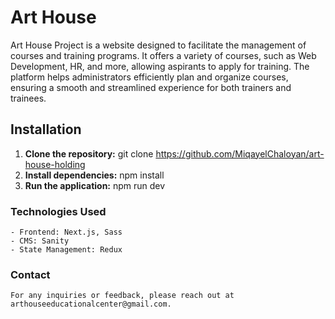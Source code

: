 # Art House

  Art House Project is a website designed to facilitate the management of courses and training programs. It offers a variety of courses, such as Web Development, HR, and more, allowing aspirants to apply for training. The platform helps administrators efficiently plan and organize courses, ensuring a smooth and streamlined experience for both trainers and trainees.


## Installation

   1. **Clone the repository:** git clone https://github.com/MiqayelChaloyan/art-house-holding
   2. **Install dependencies:** npm install
   3. **Run the application:** npm run dev


### Technologies Used

    - Frontend: Next.js, Sass
    - CMS: Sanity
    - State Management: Redux


### Contact

    For any inquiries or feedback, please reach out at arthouseeducationalcenter@gmail.com.

